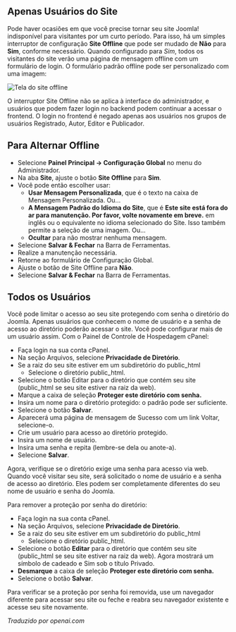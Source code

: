 <!-- Filename: J4.x:Site_Offline / Display title: Site Fora do Ar -->

## Apenas Usuários do Site

Pode haver ocasiões em que você precise tornar seu site Joomla! indisponível para visitantes por um curto período. Para isso, há um simples interruptor de configuração **Site Offline** que pode ser mudado de **Não** para **Sim**, conforme necessário. Quando configurado para *Sim*, todos os visitantes do site verão uma página de mensagem offline com um formulário de login. O formulário padrão offline pode ser personalizado com uma imagem:

![Tela do site offline](../../../en/images/configuration/site-offline.png)

O interruptor Site Offline não se aplica à interface do administrador, e usuários que podem fazer login no backend podem continuar a acessar o frontend. O login no frontend é negado apenas aos usuários nos grupos de usuários Registrado, Autor, Editor e Publicador.

## Para Alternar Offline

- Selecione **Painel Principal → Configuração Global** no menu do Administrador.
- Na aba **Site**, ajuste o botão **Site Offline** para **Sim**.
- Você pode então escolher usar:
  - **Usar Mensagem Personalizada**, que é o texto na caixa de Mensagem Personalizada. Ou...
  - **A Mensagem Padrão do Idioma do Site**, que é **Este site está fora do ar 
    para manutenção. Por favor, volte novamente em breve.** em inglês ou o equivalente 
    no idioma selecionado do Site. Isso também permite a seleção de uma imagem. Ou...
  - **Ocultar** para não mostrar nenhuma mensagem.
- Selecione **Salvar & Fechar** na Barra de Ferramentas.
- Realize a manutenção necessária.
- Retorne ao formulário de Configuração Global.
- Ajuste o botão de Site Offline para **Não**.
- Selecione **Salvar & Fechar** na Barra de Ferramentas.

## Todos os Usuários

Você pode limitar o acesso ao seu site protegendo com senha o diretório do Joomla. Apenas usuários que conhecem o nome de usuário e a senha de acesso ao diretório poderão acessar o site. Você pode configurar mais de um usuário assim. Com o Painel de Controle de Hospedagem cPanel:

- Faça login na sua conta cPanel.
- Na seção Arquivos, selecione **Privacidade de Diretório**.
- Se a raiz do seu site estiver em um subdiretório do public_html
  - Selecione o diretório public_html.
- Selecione o botão Editar para o diretório que contém seu site (public_html se seu site estiver na raiz da web).
- Marque a caixa de seleção **Proteger este diretório com senha.**
- Insira um nome para o diretório protegido: o padrão pode ser suficiente.
- Selecione o botão **Salvar**.
- Aparecerá uma página de mensagem de Sucesso com um link Voltar, selecione-o.
- Crie um usuário para acesso ao diretório protegido.
- Insira um nome de usuário.
- Insira uma senha e repita (lembre-se dela ou anote-a).
- Selecione **Salvar**.

Agora, verifique se o diretório exige uma senha para acesso via web. Quando você visitar seu site, será solicitado o nome de usuário e a senha de acesso ao diretório. Eles podem ser completamente diferentes do seu nome de usuário e senha do Joomla.

Para remover a proteção por senha do diretório:

- Faça login na sua conta cPanel.
- Na seção Arquivos, selecione **Privacidade de Diretório**.
- Se a raiz do seu site estiver em um subdiretório do public_html
  - Selecione o diretório public_html.
- Selecione o botão **Editar** para o diretório que contém seu site (public_html se seu site estiver na raiz da web). Agora mostrará um símbolo de cadeado e Sim sob o título Privado.
- **Desmarque** a caixa de seleção **Proteger este diretório com senha.**
- Selecione o botão **Salvar**.

Para verificar se a proteção por senha foi removida, use um navegador diferente para acessar seu site ou feche e reabra seu navegador existente e acesse seu site novamente.

*Traduzido por openai.com*

